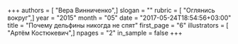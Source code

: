 +++
authors = [ "Вера Винниченко",]
slogan = ""
rubric = [ "Оглянись вокруг",]
year = "2015"
month = "05"
date = "2017-05-24T18:54:56+03:00"
title = "Почему дельфины никогда не спят"
first_page = "6"
illustrators = [ "Артём Костюкевич",]
npages = "2"
in_sample = false
+++
